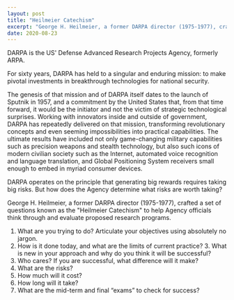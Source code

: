 ```yaml
---
layout: post
title: "Heilmeier Catechism"
excerpt: "George H. Heilmeier, a former DARPA director (1975-1977), crafted a set of questions known as the Heilmeier Catechism to help Agency officials think through and evaluate proposed research programs."
date: 2020-08-23
---
```


DARPA is the US' Defense Advanced Research Projects Agency, formerly ARPA.

For sixty years, DARPA has held to a singular and enduring mission: to make pivotal investments in breakthrough technologies for national security.

The genesis of that mission and of DARPA itself dates to the launch of Sputnik in 1957, and a commitment by the United States that, from that time forward, it would be the initiator and not the victim of strategic technological surprises. Working with innovators inside and outside of government, DARPA has repeatedly delivered on that mission, transforming revolutionary concepts and even seeming impossibilities into practical capabilities. The ultimate results have included not only game-changing military capabilities such as precision weapons and stealth technology, but also such icons of modern civilian society such as the Internet, automated voice recognition and language translation, and Global Positioning System receivers small enough to embed in myriad consumer devices.

DARPA operates on the principle that generating big rewards requires taking big risks. But how does the Agency determine what risks are worth taking? 

George H. Heilmeier, a former DARPA director (1975-1977), crafted a set of questions known as the "Heilmeier Catechism" to help Agency officials think through and evaluate proposed research programs. 

1. What are you trying to do? Articulate your objectives using absolutely no jargon. 
2. How is it done today, and what are the limits of current practice? 3. What is new in your approach and why do you think it will be successful? 
5. Who cares? If you are successful, what difference will it make? 
6. What are the risks? 
7. How much will it cost? 
8. How long will it take? 
9. What are the mid-term and final “exams” to check for success?
